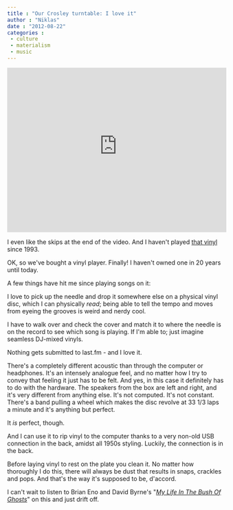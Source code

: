 ```yaml
---
title : "Our Crosley turntable: I love it"
author : "Niklas"
date : "2012-08-22"
categories : 
 - culture
 - materialism
 - music
---
```


<iframe width="510" height="383" src="https://www.youtube-nocookie.com/embed/mfCl5btfNUs?rel=0" frameborder="0" allowfullscreen></iframe>

I even like the skips at the end of the video. And I haven't played [that vinyl](http://www.discogs.com/Aphex-Twin-On/release/28060) since 1993.

OK, so we've bought a vinyl player. Finally! I haven't owned one in 20 years until today.

A few things have hit me since playing songs on it:

I love to pick up the needle and drop it somewhere else on a physical vinyl disc, which I can physically _read_; being able to tell the tempo and moves from eyeing the grooves is weird and nerdy cool.

I have to walk over and check the cover and match it to where the needle is on the record to see which song is playing. If I'm able to; just imagine seamless DJ-mixed vinyls.

Nothing gets submitted to last.fm - and I love it.

There's a completely different acoustic than through the computer or headphones. It's an intensely analogue feel, and no matter how I try to convey that feeling it just has to be felt. And yes, in this case it definitely has to do with the hardware. The speakers from the box are left and right, and it's very different from anything else. It's not computed. It's not constant. There's a band pulling a wheel which makes the disc revolve at 33 1/3 laps a minute and it's anything but perfect.

It _is_ perfect, though.

And I can use it to rip vinyl to the computer thanks to a very non-old USB connection in the back, amidst all 1950s styling. Luckily, the connection is in the back.

Before laying vinyl to rest on the plate you clean it. No matter how thoroughly I do this, there will always be dust that results in snaps, crackles and pops. And that's the way it's supposed to be, d'accord.

I can't wait to listen to Brian Eno and David Byrne's "_[My Life In The Bush Of Ghosts](http://en.wikipedia.org/wiki/My_Life_in_the_Bush_of_Ghosts_%28album%29)_" on this and just drift off.
